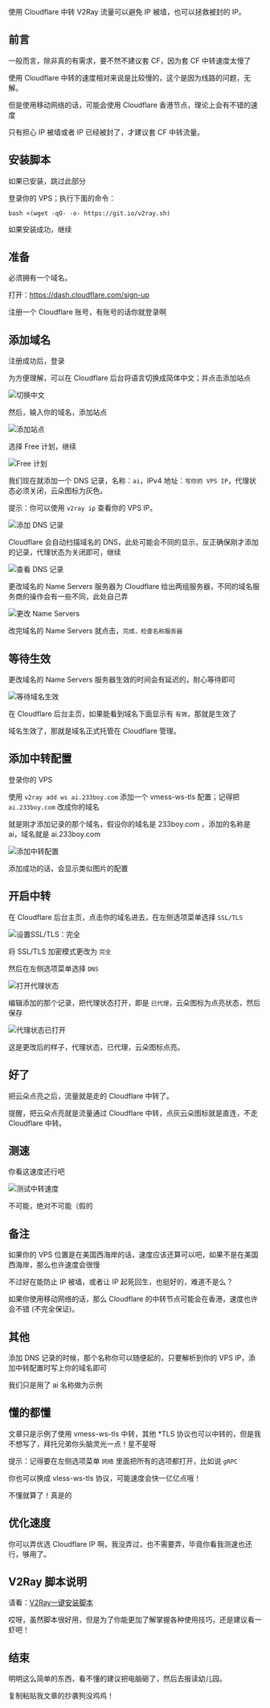 <div class="post-content">
<p>使用 Cloudflare 中转 V2Ray 流量可以避免 IP 被墙，也可以拯救被封的 IP。</p>

<h2 id="前言">前言</h2>

<p>一般而言，除非真的有需求，要不然不建议套 CF，因为套 CF 中转速度太慢了</p>

<p>使用 Cloudflare 中转的速度相对来说是比较慢的，这个是因为线路的问题，无解。</p>

<p>但是使用移动网络的话，可能会使用 Cloudflare 香港节点，理论上会有不错的速度</p>

<p>只有担心 IP 被墙或者 IP 已经被封了，才建议套 CF 中转流量。</p>

<h2 id="安装脚本">安装脚本</h2>

<p>如果已安装，跳过此部分</p>

<p>登录你的 VPS；执行下面的命令：</p>
<pre><code>bash &lt;(wget -qO- -o- https://git.io/v2ray.sh)</code></pre>
<p>如果安装成功，继续</p>

<h2 id="准备">准备</h2>

<p>必须拥有一个域名。</p>

<p>打开：<a href="https://dash.cloudflare.com/sign-up" rel="nofollow" target="_blank">https://dash.cloudflare.com/sign-up</a></p>

<p>注册一个 Cloudflare 账号，有账号的话你就登录啊</p>

<h2 id="添加域名">添加域名</h2>

<p>注册成功后，登录</p>

<p>为方便理解，可以在 Cloudflare 后台将语言切换成简体中文；并点击添加站点</p>



<img src="https://vip2.loli.io/2023/05/25/yQ3WcnV7HfXN1uL.png" alt="切换中文"  loading="lazy" referrerPolicy="no-referrer">


<p>然后，输入你的域名，添加站点</p>



<img src="https://vip2.loli.io/2023/05/25/feBEkxsCNRGm3Sq.png" alt="添加站点"  loading="lazy" referrerPolicy="no-referrer">


<p>选择 Free 计划，继续</p>



<img src="https://vip2.loli.io/2023/05/25/LSWA1ilDhjBy5ce.png" alt="Free 计划"  loading="lazy" referrerPolicy="no-referrer">


<p>我们现在就添加一个 DNS 记录，名称：<code>ai</code>，IPv4 地址：<code>写你的 VPS IP</code>，代理状态必须关闭，云朵图标为灰色。</p>

<p>提示：你可以使用 <code>v2ray ip</code> 查看你的 VPS IP。</p>



<img src="https://vip2.loli.io/2023/05/25/OcZ4aVfLtkC8KH1.png" alt="添加 DNS 记录"  loading="lazy" referrerPolicy="no-referrer">


<p>Cloudflare 会自动扫描域名的 DNS，此处可能会不同的显示，反正确保刚才添加的记录，代理状态为关闭即可，继续</p>



<img src="https://vip2.loli.io/2023/05/25/AqHRkfBl7gICzZ1.png" alt="查看 DNS 记录"  loading="lazy" referrerPolicy="no-referrer">


<p>更改域名的 Name Servers 服务器为 Cloudflare 给出两组服务器，不同的域名服务商的操作会有一些不同，此处自己弄</p>



<img src="https://vip2.loli.io/2023/05/25/BKMxYOgku7v2PLV.png" alt="更改 Name Servers"  loading="lazy" referrerPolicy="no-referrer">


<p>改完域名的 Name Servers 就点击，<code>完成，检查名称服务器</code></p>

<h2 id="等待生效">等待生效</h2>

<p>更改域名的 Name Servers 服务器生效的时间会有延迟的，耐心等待即可</p>



<img src="https://vip2.loli.io/2023/05/25/TuaQI4LnlFO3DGB.png" alt="等待域名生效"  loading="lazy" referrerPolicy="no-referrer">


<p>在 Cloudflare 后台主页，如果能看到域名下面显示有 <code>有效</code>，那就是生效了</p>

<p>域名生效了，那就是域名正式托管在 Cloudflare 管理。</p>

<h2 id="添加中转配置">添加中转配置</h2>

<p>登录你的 VPS</p>

<p>使用 <code>v2ray add ws ai.233boy.com</code> 添加一个 vmess-ws-tls 配置；记得把 <code>ai.233boy.com</code> 改成你的域名</p>

<p>就是刚才添加记录的那个域名，假设你的域名是 233boy.com ，添加的名称是 ai，域名就是 ai.233boy.com</p>



<img src="https://vip2.loli.io/2023/05/25/dheFzQmofSw7i1A.png" alt="添加中转配置"  loading="lazy" referrerPolicy="no-referrer">


<p>添加成功的话，会显示类似图片的配置</p>

<h2 id="开启中转">开启中转</h2>

<p>在 Cloudflare 后台主页，点击你的域名进去，在左侧选项菜单选择 <code>SSL/TLS</code></p>



<img src="https://vip2.loli.io/2023/05/25/tsxw6HpD2r7ZR1c.png" alt="设置SSL/TLS：完全"  loading="lazy" referrerPolicy="no-referrer">


<p>将 SSL/TLS 加密模式更改为 <code>完全</code></p>

<p>然后在左侧选项菜单选择 <code>DNS</code></p>



<img src="https://vip2.loli.io/2023/05/25/AZ89f3BYdKMJ2uX.png" alt="打开代理状态"  loading="lazy" referrerPolicy="no-referrer">


<p>编辑添加的那个记录，把代理状态打开，即是 <code>已代理</code>，云朵图标为点亮状态，然后保存</p>



<img src="https://vip2.loli.io/2023/05/25/W1MmVt69sZvQzAu.png" alt="代理状态已打开"  loading="lazy" referrerPolicy="no-referrer">


<p>这是更改后的样子，代理状态，已代理，云朵图标点亮。</p>

<h2 id="好了">好了</h2>

<p>把云朵点亮之后，流量就是走的 Cloudflare 中转了。</p>

<p>提醒，把云朵点亮就是流量通过  Cloudflare 中转，点灰云朵图标就是直连，不走  Cloudflare 中转。</p>

<h2 id="测速">测速</h2>

<p>你看这速度还行吧</p>



<img src="https://vip2.loli.io/2023/05/25/5QGRJ4qPmOk9nsE.jpg" alt="测试中转速度"  loading="lazy" referrerPolicy="no-referrer">


<p>不可能，绝对不可能（假的</p>

<h2 id="备注">备注</h2>

<p>如果你的 VPS 位置是在美国西海岸的话，速度应该还算可以吧，如果不是在美国西海岸，那么也许速度会很慢</p>

<p>不过好在能防止 IP 被墙，或者让 IP 起死回生，也挺好的，难道不是么？</p>

<p>如果你使用移动网络的话，那么 Cloudflare 的中转节点可能会在香港，速度也许会不错 (不完全保证)。</p>

<h2 id="其他">其他</h2>

<p>添加 DNS 记录的时候，那个名称你可以随便起的，只要解析到你的 VPS IP，添加中转配置时写上你的域名即可</p>

<p>我们只是用了 ai 名称做为示例</p>

<h2 id="懂的都懂">懂的都懂</h2>

<p>文章只是示例了使用 vmess-ws-tls 中转，其他 *TLS 协议也可以中转的，但是我不想写了，拜托兄弟你头脑灵光一点！星不星呀</p>

<p>提示：记得要在左侧选项菜单 <code>网络</code> 里面把所有的选项都打开，比如说 <code>gRPC</code></p>

<p>你也可以换成 vless-ws-tls 协议，可能速度会快一亿亿点哦！</p>

<p>不懂就算了！真是的</p>

<h2 id="优化速度">优化速度</h2>

<p>你可以弄优选 Cloudflare IP 啊，我没弄过，也不需要弄，毕竟你看我测速也还行，够用了。</p>

<h2 id="v2ray-脚本说明">V2Ray 脚本说明</h2>

<p>请看：<a href="https://github.com/233boy/v2ray/wiki/V2Ray一键安装脚本" rel="nofollow" target="_blank">V2Ray一键安装脚本</a></p>

<p>哎呀，虽然脚本很好用，但是为了你能更加了解掌握各种使用技巧，还是建议看一虾吧！</p>

<h2 id="结束">结束</h2>

<p>明明这么简单的东西，看不懂的建议把电脑砸了，然后去报读幼儿园。</p>

<p>复制粘贴我文章的抄袭狗没鸡鸡！</p>
</div>